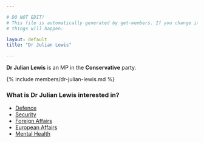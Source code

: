 ```yaml
---

# DO NOT EDIT!
# This file is automatically generated by get-members. If you change it, bad
# things will happen.

layout: default
title: "Dr Julian Lewis"

---
```


**Dr Julian Lewis** is an MP in the **Conservative** party.

{% include members/dr-julian-lewis.md %}

### What is Dr Julian Lewis interested in?


* [Defence](/interests/defence.html)
* [Security](/interests/security.html)
* [Foreign Affairs](/interests/foreign-affairs.html)
* [European Affairs](/interests/european-affairs.html)
* [Mental Health](/interests/mental-health.html)
